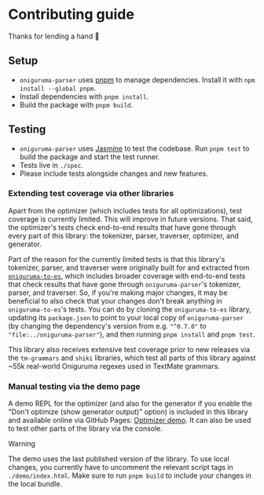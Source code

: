 # Contributing guide

Thanks for lending a hand 👋

## Setup

- `oniguruma-parser` uses [pnpm](https://pnpm.io/) to manage dependencies. Install it with `npm install --global pnpm`.
- Install dependencies with `pnpm install`.
- Build the package with `pnpm build`.

## Testing

- `oniguruma-parser` uses [Jasmine](https://jasmine.github.io/) to test the codebase. Run `pnpm test` to build the package and start the test runner.
- Tests live in `./spec`.
- Please include tests alongside changes and new features.

### Extending test coverage via other libraries

Apart from the optimizer (which includes tests for all optimizations), test coverage is currently limited. This will improve in future versions. That said, the optimizer's tests check end-to-end results that have gone through every part of this library: the tokenizer, parser, traverser, optimizer, and generator.

Part of the reason for the currently limited tests is that this library's tokenizer, parser, and traverser were originally built for and extracted from [`oniguruma-to-es`](https://github.com/slevithan/oniguruma-to-es), which includes broader coverage with end-to-end tests that check results that have gone through `oniguruma-parser`'s tokenizer, parser, and traverser. So, if you're making major changes, it may be beneficial to also check that your changes don't break anything in `oniguruma-to-es`'s tests. You can do by cloning the `oniguruma-to-es` library, updating its `package.json` to point to your local copy of `oniguruma-parser` (by changing the dependency's version from e.g. `"^0.7.0"` to `"file:../oniguruma-parser"`), and then running `pnpm install` and `pnpm test`.

This library also receives extensive test coverage prior to new releases via the `tm-grammars` and `shiki` libraries, which test all parts of this library against ~55k real-world Oniguruma regexes used in TextMate grammars.

### Manual testing via the demo page

A demo REPL for the optimizer (and also for the generator if you enable the "Don't optimize (show generator output)" option) is included in this library and available online via GitHub Pages: [Optimizer demo](https://slevithan.github.io/oniguruma-parser/demo/). It can also be used to test other parts of the library via the console.

> [!WARNING]
> The demo uses the last published version of the library. To use local changes, you currently have to uncomment the relevant script tags in `./demo/index.html`. Make sure to run `pnpm build` to include your changes in the local bundle.
